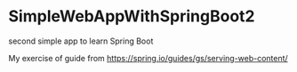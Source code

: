 # SimpleWebAppWithSpringBoot2

second simple app to learn Spring Boot

My exercise of guide from https://spring.io/guides/gs/serving-web-content/
